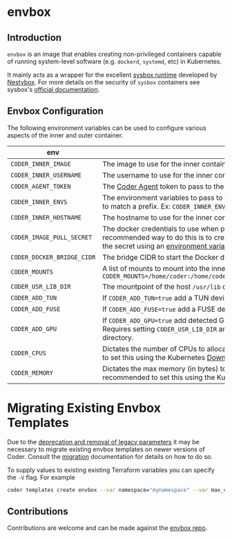 # envbox

## Introduction

`envbox` is an image that enables creating non-privileged containers capable of running system-level software (e.g. `dockerd`, `systemd`, etc) in Kubernetes.

It mainly acts as a wrapper for the excellent [sysbox runtime](https://github.com/nestybox/sysbox/) developed by [Nestybox](https://www.nestybox.com/). For more details on the security of `sysbox` containers see sysbox's [official documentation](https://github.com/nestybox/sysbox/blob/master/docs/user-guide/security.md).

## Envbox Configuration

The following environment variables can be used to configure various aspects of the inner and outer container.

| env                        | usage                                                                                                                                                                                                                                                                                                                                                                                                                                                                           | required |
| -------------------------- | ------------------------------------------------------------------------------------------------------------------------------------------------------------------------------------------------------------------------------------------------------------------------------------------------------------------------------------------------------------------------------------------------------------------------------------------------------------------------------- | -------- |
| `CODER_INNER_IMAGE`        | The image to use for the inner container.                                                                                                                                                                                                                                                                                                                                                                                                                                       | True     |
| `CODER_INNER_USERNAME`     | The username to use for the inner container.                                                                                                                                                                                                                                                                                                                                                                                                                                    | True     |
| `CODER_AGENT_TOKEN`        | The [Coder Agent](https://coder.com/docs/v2/latest/about/architecture#agents) token to pass to the inner container.                                                                                                                                                                                                                                                                                                                                                             | True     |
| `CODER_INNER_ENVS`         | The environment variables to pass to the inner container. A wildcard can be used to match a prefix. Ex: `CODER_INNER_ENVS=KUBERNETES_*,MY_ENV,MY_OTHER_ENV`                                                                                                                                                                                                                                                                                                                     | false    |
| `CODER_INNER_HOSTNAME`     | The hostname to use for the inner container.                                                                                                                                                                                                                                                                                                                                                                                                                                    | false    |
| `CODER_IMAGE_PULL_SECRET`  | The docker credentials to use when pulling the inner container. The recommended way to do this is to create an [Image Pull Secret](https://kubernetes.io/docs/tasks/configure-pod-container/pull-image-private-registry/#registry-secret-existing-credentials) and then reference the secret using an [environment variable](https://kubernetes.io/docs/tasks/inject-data-application/distribute-credentials-secure/#define-container-environment-variables-using-secret-data). | false    |
| `CODER_DOCKER_BRIDGE_CIDR` | The bridge CIDR to start the Docker daemon with.                                                                                                                                                                                                                                                                                                                                                                                                                                | false    |
| `CODER_MOUNTS`             | A list of mounts to mount into the inner container. Mounts default to `rw`. Ex: `CODER_MOUNTS=/home/coder:/home/coder,/var/run/mysecret:/var/run/mysecret:ro`                                                                                                                                                                                                                                                                                                                   | false    |
| `CODER_USR_LIB_DIR`        | The mountpoint of the host `/usr/lib` directory. Only required when using GPUs.                                                                                                                                                                                                                                                                                                                                                                                                 | false    |
| `CODER_ADD_TUN`            | If `CODER_ADD_TUN=true` add a TUN device to the inner container.                                                                                                                                                                                                                                                                                                                                                                                                                | false    |
| `CODER_ADD_FUSE`           | If `CODER_ADD_FUSE=true` add a FUSE device to the inner container.                                                                                                                                                                                                                                                                                                                                                                                                              | false    |
| `CODER_ADD_GPU`            | If `CODER_ADD_GPU=true` add detected GPUs and related files to the inner container. Requires setting `CODER_USR_LIB_DIR` and mounting in the hosts `/usr/lib/` directory.                                                                                                                                                                                                                                                                                                       | false    |
| `CODER_CPUS`               | Dictates the number of CPUs to allocate the inner container. It is recommended to set this using the Kubernetes [Downward API](https://kubernetes.io/docs/tasks/inject-data-application/environment-variable-expose-pod-information/#use-container-fields-as-values-for-environment-variables).                                                                                                                                                                                 | false    |
| `CODER_MEMORY`             | Dictates the max memory (in bytes) to allocate the inner container. It is recommended to set this using the Kubernetes [Downward API](https://kubernetes.io/docs/tasks/inject-data-application/environment-variable-expose-pod-information/#use-container-fields-as-values-for-environment-variables).                                                                                                                                                                          | false    |

# Migrating Existing Envbox Templates

Due to the [deprecation and removal of legacy parameters](https://coder.com/docs/v2/latest/templates/parameters#legacy)
it may be necessary to migrate existing envbox templates on newer versions of
Coder. Consult the [migration](https://coder.com/docs/v2/latest/templates/parameters#migration)
documentation for details on how to do so.

To supply values to existing existing Terraform variables you can specify the
`-V` flag. For example

```bash
coder templates create envbox --var namespace="mynamespace" --var max_cpus=2 --var min_cpus=1 --var max_memory=4 --var min_memory=1
```

## Contributions

Contributions are welcome and can be made against the [envbox repo](https://github.com/coder/envbox).
